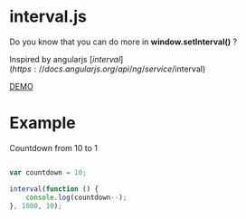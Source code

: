 interval.js
===

Do you know that you can do more in **window.setInterval()** ?

Inspired by angularjs [$interval](https://docs.angularjs.org/api/ng/service/$interval)

[DEMO](http://huei90.github.io/Knowledge-Database/some-example/interval.js/index.html)

Example
===

Countdown from 10 to 1
```javascript

var countdown = 10;

interval(function () {
    console.log(countdown--);
}, 1000, 10);
```
